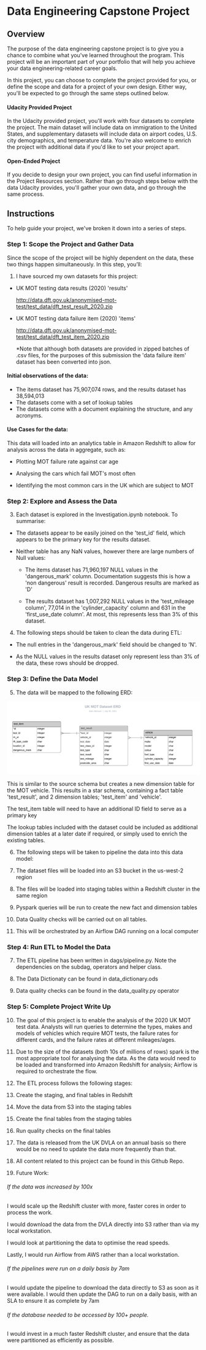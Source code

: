 # Data Engineering Capstone Project
## Overview

The purpose of the data engineering capstone project is to give you a chance to combine what you've learned throughout the program. This project will be an important part of your portfolio that will help you achieve your data engineering-related career goals.

In this project, you can choose to complete the project provided for you, or define the scope and data for a project of your own design. Either way, you'll be expected to go through the same steps outlined below.

#### Udacity Provided Project

In the Udacity provided project, you'll work with four datasets to complete the project. The main dataset will include data on immigration to the United States, and supplementary datasets will include data on airport codes, U.S. city demographics, and temperature data. You're also welcome to enrich the project with additional data if you'd like to set your project apart.

#### Open-Ended Project

If you decide to design your own project, you can find useful information in the Project Resources section. Rather than go through steps below with the data Udacity provides, you'll gather your own data, and go through the same process.

## Instructions
To help guide your project, we've broken it down into a series of steps.

### Step 1: Scope the Project and Gather Data

Since the scope of the project will be highly dependent on the data, these two things happen simultaneously. In this step, you’ll:

1. I have sourced my own datasets for this project:
  * UK MOT testing data results (2020) 'results'

    http://data.dft.gov.uk/anonymised-mot-test/test_data/dft_test_result_2020.zip

  * UK MOT testing data failure item (2020) 'items'

    http://data.dft.gov.uk/anonymised-mot-test/test_data/dft_test_item_2020.zip

    *Note that although both datasets are provided in zipped batches of .csv files, for  the purposes of this submission the 'data failure item' dataset has been converted into json.

#### Initial observations of the data:

* The items dataset has 75,907,074 rows, and the results dataset has 38,594,013
* The datasets come with a set of lookup tables
* The datasets come with a document explaining the structure, and any acronyms.

#### Use Cases for the data:

This data will loaded into an analytics table in Amazon Redshift to allow for analysis across the data in aggregate, such as:

* Plotting MOT failure rate against car age

* Analysing the cars which fail MOT's most often

* Identifying the most common cars in the UK which are subject to MOT

### Step 2: Explore and Assess the Data

3. Each dataset is explored in the Investigation.ipynb notebook. To summarise:
  * The datasets appear to be easily joined on the 'test_id' field, which appears to be the primary key for the results dataset.

  * Neither table has any NaN values, however there are large numbers of Null values:
    * The items dataset has 71,960,197 NULL values in the 'dangerous_mark' column. Documentation suggests this is how a 'non dangerous' result is recorded. Dangerous results are marked as 'D'

    * The results dataset has 1,007,292 NULL values in the 'test_mileage column', 77,014 in the 'cylinder_capacity' column and 631 in the 'first_use_date column'. At most, this represents less than 3% of this dataset.

4. The following steps should be taken to clean the data during ETL:
  * The null entries in the 'dangerous_mark' field should be changed to 'N'.

  * As the NULL values in the results dataset only represent less than 3% of the data, these rows should be dropped.


### Step 3: Define the Data Model

5. The data will be mapped to the following ERD:

![ERD](https://github.com/sama26/UDE_capstone_project/blob/main/MOT_Database.jpeg)

This is similar to the source schema but creates a new dimension table for the MOT vehicle. This results in a star schema, containing a fact table 'test_result', and 2 dimension tables; 'test_item' and 'vehicle'.

The test_item table will need to have an additional ID field to serve as a primary key

The lookup tables included with the dataset could be included as additional dimension tables at a later date if required, or simply used to enrich the existing tables.

6. The following steps will be taken to pipeline  the data into this data model:

  1. The dataset files will be loaded into an S3 bucket in the us-west-2 region

  2. The files will be loaded into staging tables within a Redshift cluster in the same region

  3. Pyspark queries will be run to create the new fact and dimension tables

  4. Data Quality checks will be carried out on all tables.

  5. This will be orchestrated by an Airflow DAG running on a local computer

### Step 4: Run ETL to Model the Data

7. The ETL pipeline has been written in dags/pipeline.py. Note the dependencies on the subdag, operators and helper class.

8. The Data Dictionaty can be found in data_dictionary.ods

9. Data quality checks can be found in the data_quality.py operator

### Step 5: Complete Project Write Up

10. The goal of this project is to enable the analysis of the 2020 UK MOT test data. Analysts will run queries to determine the types, makes and models of vehicles which require MOT tests, the failure rates for different cards, and the failure rates at different mileages/ages.

11. Due to the size of the datasets (both 10s of millions of rows) spark is the most appropriate tool for analysing the data. As the data would need to be loaded and transformed into Amazon Redshift for analysis; Airflow is required to orchestrate the flow.

12. The ETL process follows the following stages:

  1. Create the staging, and final tables in Redshift

  2. Move the data from S3 into the staging tables

  3. Create the final tables from the staging tables

  4. Run quality checks on the final tables

13. The data is released from the UK DVLA on an annual basis so there would be no need to update the data more frequently than that.

14. All content related to this project can be found in this Github Repo.

15. Future Work:

  ###### If the data was increased by 100x

  I would scale up the Redshift cluster with more, faster cores in order to process the work.

  I would download the data from the DVLA directly into S3 rather than via my local workstation.

  I would look at partitioning the data to optimise the read speeds.

  Lastly, I would run Airflow from AWS rather than a local workstation.

  ###### If the pipelines were run on a daily basis by 7am

   I would update the pipeline to download the data directly to S3 as soon as it were available. I would then update the DAG to run on a daily basis, with an SLA to ensure it as complete by 7am

  ###### If the database needed to be accessed by 100+ people.

  I would invest in a much faster Redshift cluster, and ensure that the data were partitioned as efficiently as possible. 
